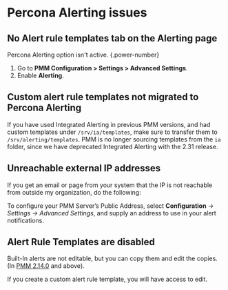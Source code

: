 # Percona Alerting issues

## No Alert rule templates tab on the Alerting page

Percona Alerting option isn't active.
{.power-number}

1. Go to **PMM Configuration > Settings > Advanced Settings**.
2. Enable **Alerting**.

## Custom alert rule templates not migrated to Percona Alerting
If you have used Integrated Alerting in previous PMM versions, and had custom templates under ``/srv/ia/templates``, make sure to transfer them to ``/srv/alerting/templates``. 
PMM is no longer sourcing templates from the ``ia`` folder, since we have deprecated Integrated Alerting with the 2.31 release. 

## Unreachable external IP addresses

If you get an email or page from your system that the IP is not reachable from outside my organization, do the following:

To configure your PMM Server’s Public Address, select <i class="uil uil-cog"></i> **Configuration** → <i class="uil uil-setting"></i> **Settings* → *Advanced Settings**, and supply an address to use in your alert notifications.

## Alert Rule Templates are disabled

Built-In alerts are not editable, but you can copy them and edit the copies. (In [PMM 2.14.0](../release-notes/2.14.0.md) and above).

If you create a custom alert rule template, you will have access to edit.

